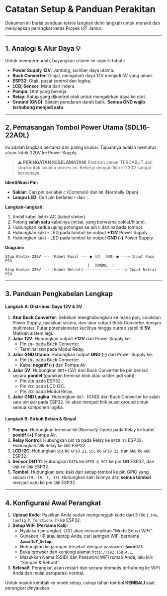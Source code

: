 # Catatan Setup & Panduan Perakitan

Dokumen ini berisi panduan teknis langkah demi langkah untuk merakit dan menyiapkan perangkat keras Proyek IoT Jamur.

---

## 1. Analogi & Alur Daya 💡

Untuk mempermudah, bayangkan sistem ini seperti tubuh:

- **Power Supply 12V**: Jantung, sumber daya utama.
- **Buck Converter**: Ginjal, mengubah daya 12V menjadi 5V yang aman.
- **ESP32**: Otak, pusat kontrol dan logika.
- **LCD, Sensor**: Mata dan indera.
- **Pompa**: Otot yang bekerja.
- **Relay**: Katup yang dikontrol otak untuk mengalirkan daya ke otot.
- **Ground (GND)**: Sistem peredaran darah balik. **Semua GND wajib terhubung menjadi satu**.

---

## 2. Pemasangan Tombol Power Utama (SDL16-22ADL)

Ini adalah langkah pertama dan paling krusial. Tujuannya adalah memutus aliran listrik 220V ke Power Supply.

> **⚠️ PERINGATAN KESELAMATAN!** Pastikan steker TERCABUT dari stopkontak selama proses ini. Bekerja dengan listrik 220V sangat berbahaya.

**Identifikasi Pin:**

- **Saklar**: Cari pin berlabel `C` (Common) dan `NO` (Normally Open).
- **Lampu LED**: Cari pin berlabel `+` dan `-`.

**Langkah-langkah:**

1.  Ambil kabel listrik AC (kabel steker).
2.  Potong **salah satu** kabelnya (misal, yang berwarna coklat/hitam).
3.  Hubungkan kedua ujung potongan ke pin `C` dan `NO` pada tombol.
4.  Hubungkan kaki `+` LED pada tombol ke output **+12V** Power Supply.
5.  Hubungkan kaki `-` LED pada tombol ke output **GND (-)** Power Supply.

**Diagram:**

```
Stop Kontak 220V --- [Kabel Fasa] --- ● (C)  (NO) ● ---> Input Fasa PSU
                                     |  TOMBOL  |
Stop Kontak 220V --- [Kabel Netral]-------------------> Input Netral PSU
```

---

## 3. Panduan Pengkabelan Lengkap

#### **Langkah A: Distribusi Daya 12V & 5V**

1.  **Atur Buck Converter**: Sebelum menghubungkan ke mana pun, colokkan Power Supply, nyalakan sistem, dan ukur output Buck Converter dengan multimeter. Putar potensiometer kecilnya hingga output stabil di **5V**. Matikan sistem lagi.
2.  **Jalur 12V**: Hubungkan output **+12V** dari Power Supply ke:
    - Pin `IN+` pada Buck Converter.
    - Terminal `COM` pada Modul Relay.
3.  **Jalur GND Utama**: Hubungkan output **GND (-)** dari Power Supply ke:
    - Pin `IN-` pada Buck Converter.
    - Kabel **negatif (-)** dari Pompa Air.
4.  **Jalur 5V**: Hubungkan `OUT+` (5V) dari Buck Converter ke pin berikut secara **paralel** (gunakan terminal blok atau solder jadi satu):
    - Pin `VIN` pada ESP32.
    - Pin `VCC` pada LCD I2C.
    - Pin `VCC` pada Modul Relay.
5.  **Jalur GND Logika**: Hubungkan `OUT-` (GND) dari Buck Converter ke salah satu pin `GND` pada ESP32. Ini akan menjadi titik pusat ground untuk semua komponen logika.

#### **Langkah B: Sirkuit Beban & Sinyal**

1.  **Pompa**: Hubungkan terminal `NO` (Normally Open) pada Relay ke kabel **positif (+)** Pompa Air.
2.  **Relay Kontrol**: Hubungkan pin `IN` pada Relay ke `GPIO 23` ESP32. Hubungkan `GND` Relay ke `GND` ESP32.
3.  **LCD I2C**: Hubungkan `SDA` ke `GPIO 21`, `SCL` ke `GPIO 22`, dan `GND` ke `GND` ESP32.
4.  **Sensor DHT11**: Hubungkan `DATA` ke `GPIO 4`, `VCC` ke pin **`3V3`** ESP32, dan `GND` ke `GND` ESP32.
5.  **Tombol**: Hubungkan satu kaki dari setiap tombol ke pin GPIO yang sesuai (`19, 18, 5, 17`). Hubungkan kaki lainnya dari **semua tombol** menjadi satu ke pin `GND` ESP32.

---

## 4. Konfigurasi Awal Perangkat

1.  **Upload Kode**: Pastikan Anda sudah mengunggah kode dari 3 file (`.ino`, `config.h`, `functions.h`) ke ESP32.
2.  **Setup WiFi (Pertama Kali)**:
    - Nyalakan perangkat. LCD akan menampilkan "Mode Setup WiFi".
    - Gunakan HP atau laptop Anda, cari jaringan WiFi bernama **`JamurIoT_Setup`**.
    - Hubungkan ke jaringan tersebut dengan password **`jamur123`**.
    - Buka browser dan kunjungi alamat `http://192.168.4.1`.
    - Masukkan Nama (SSID) dan Password WiFi rumah Anda, lalu klik "Simpan & Reboot".
3.  **Selesai!**: Perangkat akan restart dan secara otomatis terhubung ke WiFi Anda dan mulai beroperasi normal.

Untuk masuk kembali ke mode setup, cukup tahan tombol **KEMBALI** saat perangkat dinyalakan.

